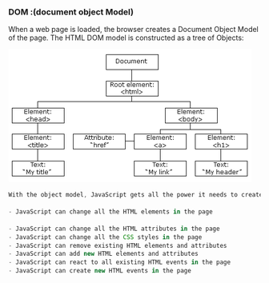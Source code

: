 ### DOM :(document object Model)

When a web page is loaded, the browser creates a Document Object Model of the page.
The HTML DOM model is constructed as a tree of Objects:

![alt text](image.png)

```js
With the object model, JavaScript gets all the power it needs to create dynamic HTML:

- JavaScript can change all the HTML elements in the page

- JavaScript can change all the HTML attributes in the page
- JavaScript can change all the CSS styles in the page
- JavaScript can remove existing HTML elements and attributes
- JavaScript can add new HTML elements and attributes
- JavaScript can react to all existing HTML events in the page
- JavaScript can create new HTML events in the page
```


